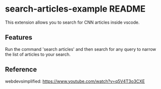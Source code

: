 # search-articles-example README

This extension allows you to search for CNN articles inside vscode.

## Features

Run the command 'search articles' and then search for any query to narrow the list of articles to your search.

## Reference
webdevsimplified: https://www.youtube.com/watch?v=q5V4T3o3CXE

